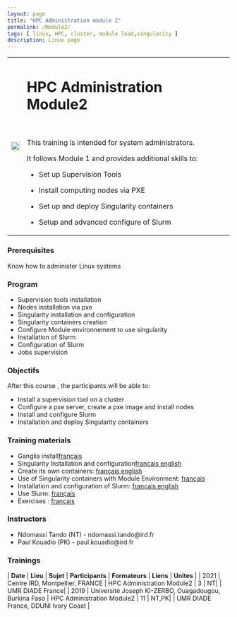 ```yaml
---
layout: page
title: "HPC Administration module 2"
permalink: /Module2/
tags: [ linux, HPC, cluster, module load,singularity ]
description: Linux page 
---
```

<table class="table-contact">
<tr>
<td><img width="100%" src="{{ site.url }}/images/training-hpcadvanced.jpeg" alt="" />
</td>
<td>
<h1> HPC Administration Module2</h1><br />

This training is intended for system administrators.

It follows Module 1 and provides additional skills to:

- Set up Supervision Tools
    
- Install computing nodes via PXE
    
- Set up and deploy Singularity containers

- Setup and advanced configure of Slurm

</td>
</tr>
</table>

### Prerequisites
Know how to administer Linux systems


<div id="colonne1">
<h3>Program</h3>
<ul>
<li> Supervision tools installation</li>
<li> Nodes installation via pxe </li>    
<li> Singularity installation and configuration</li>
<li> Singularity containers creation</li>
<li> Configure Module environnement to use singularity</li>    
<li> Installation of Slurm</li>
<li> Configuration of Slurm</li>  
<li> Jobs supervision</li>          
</ul>
</div>

<div id="colonne2">
<h3>Objectifs</h3>
After this course , the participants will be able to:
<ul>
<li>Install a supervision tool on a cluster </li>
<li>Configure a pxe server, create a pxe image and install nodes </li>    
<li>Install and configure Slurm </li>
<li>Installation and deploy Singularity containers </li>
</ul>
</div>

<div id="colonne3">
<h3>Training materials</h3>
<ul>
<li>Ganglia install<a target="_blank" href="{{ site.url }}/hpc/installationganglia">français</a></li>
<li>Singularity Installation and configuration<a target="_blank" href="{{ site.url }}/hpc/installationsingularity">français</a><a target="_blank" href="{{ site.url }}/hpc/singularityinstallation"> english</a></li>
<li>Create its own containers: <a target="_blank" href="{{ site.url }}/hpc/creationconteneur">français</a><a target="_blank" href="{{ site.url }}/hpc/containercreation"> english</a></li>   
<li>Use of Singularity containers with Module Environment: <a target="_blank" href="{{ site.url }}/hpc/modulesingularity">français</a> 
</li> 
<li>Installation and configuration of Slurm: <a target="_blank" href="{{ site.url }}/hpc/installationslurm">français</a><a target="_blank" href="{{ site.url }}/hpc/slurminstallation"> english</a></li>
<li>Use Slurm: <a target="_blank" href="{{ site.url }}/hpc/utilisationdeslurm">français</a></li>
<li>Exercises : <a target="_blank" href="{{ site.url }}/hpc/exercicesModule2">français</a> </li>
</ul>
</div>

<div id="nextInline" class="clearfix">
<h3>Instructors</h3>
<ul>
    <li>Ndomassi Tando (NT) - ndomassi.tando@ird.fr</li>
   <li>Paul Kouadio (PK) - paul.kouadio@ird.fr</li>
    
    
    
</ul>
</div>

### Trainings
 
| **Date** | **Lieu** | **Sujet** | **Participants** | **Formateurs** | **Liens** | **Unites** |
| 2021 | Centre IRD, Montpellier, FRANCE |   HPC Administration Module2  | 3 | NT| | UMR DIADE France|
| 2019 | Université Joseph KI-ZERBO, Ouagadougou, Burkina Faso |  HPC Administration Module2  | 11 | NT,PK| | UMR DIADE France, DDUNI Ivory Coast |


